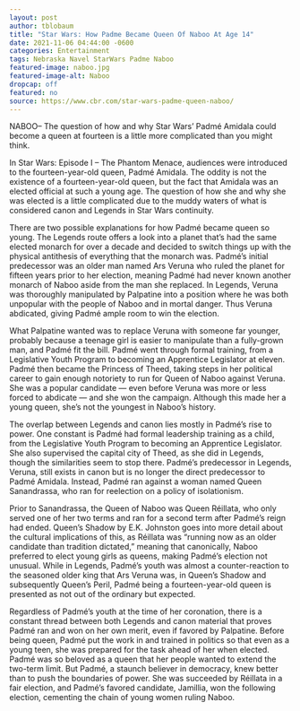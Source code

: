 ```yaml
---
layout: post
author: tblobaum 
title: "Star Wars: How Padme Became Queen Of Naboo At Age 14"
date: 2021-11-06 04:44:00 -0600
categories: Entertainment 
tags: Nebraska Navel StarWars Padme Naboo 
featured-image: naboo.jpg
featured-image-alt: Naboo  
dropcap: off
featured: no 
source: https://www.cbr.com/star-wars-padme-queen-naboo/
---
```

NABOO– The question of how and why Star Wars’ Padmé Amidala could become a queen at fourteen is a little more complicated than you might think.

In Star Wars: Episode I – The Phantom Menace, audiences were introduced to the fourteen-year-old queen, Padmé Amidala. The oddity is not the existence of a fourteen-year-old queen, but the fact that Amidala was an elected official at such a young age. The question of how she and why she was elected is a little complicated due to the muddy waters of what is considered canon and Legends in Star Wars continuity.

<a href="https://en.wikipedia.org/wiki/Padmé_Amidala" data-iframely-url></a>

There are two possible explanations for how Padmé became queen so young. The Legends route offers a look into a planet that’s had the same elected monarch for over a decade and decided to switch things up with the physical antithesis of everything that the monarch was. Padmé’s initial predecessor was an older man named Ars Veruna who ruled the planet for fifteen years prior to her election, meaning Padmé had never known another monarch of Naboo aside from the man she replaced. In Legends, Veruna was thoroughly manipulated by Palpatine into a position where he was both unpopular with the people of Naboo and in mortal danger. Thus Veruna abdicated, giving Padmé ample room to win the election.

What Palpatine wanted was to replace Veruna with someone far younger, probably because a teenage girl is easier to manipulate than a fully-grown man, and Padmé fit the bill. Padmé went through formal training, from a Legislative Youth Program to becoming an Apprentice Legislator at eleven. Padmé then became the Princess of Theed, taking steps in her political career to gain enough notoriety to run for Queen of Naboo against Veruna. She was a popular candidate — even before Veruna was more or less forced to abdicate — and she won the campaign. Although this made her a young queen, she’s not the youngest in Naboo’s history.

<a href="https://www.imdb.com/title/tt0120915/" data-iframely-url></a>

The overlap between Legends and canon lies mostly in Padmé’s rise to power. One constant is Padmé had formal leadership training as a child, from the Legislative Youth Program to becoming an Apprentice Legislator. She also supervised the capital city of Theed, as she did in Legends, though the similarities seem to stop there. Padmé’s predecessor in Legends, Veruna, still exists in canon but is no longer the direct predecessor to Padmé Amidala. Instead, Padmé ran against a woman named Queen Sanandrassa, who ran for reelection on a policy of isolationism.

Prior to Sanandrassa, the Queen of Naboo was Queen Réillata, who only served one of her two terms and ran for a second term after Padmé’s reign had ended. Queen’s Shadow by E.K. Johnston goes into more detail about the cultural implications of this, as Réillata was “running now as an older candidate than tradition dictated,” meaning that canonically, Naboo preferred to elect young girls as queens, making Padmé’s election not unusual. While in Legends, Padmé’s youth was almost a counter-reaction to the seasoned older king that Ars Veruna was, in Queen’s Shadow and subsequently Queen’s Peril, Padmé being a fourteen-year-old queen is presented as not out of the ordinary but expected.

Regardless of Padmé’s youth at the time of her coronation, there is a constant thread between both Legends and canon material that proves Padmé ran and won on her own merit, even if favored by Palpatine. Before being queen, Padmé put the work in and trained in politics so that even as a young teen, she was prepared for the task ahead of her when elected. Padmé was so beloved as a queen that her people wanted to extend the two-term limit. But Padmé, a staunch believer in democracy, knew better than to push the boundaries of power. She was succeeded by Réillata in a fair election, and Padmé’s favored candidate, Jamillia, won the following election, cementing the chain of young women ruling Naboo.
